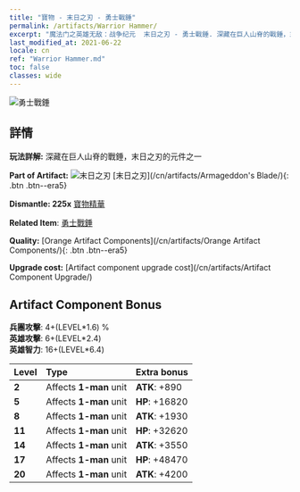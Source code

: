 ```yaml
---
title: "寶物 - 末日之刃 - 勇士戰錘"
permalink: /artifacts/Warrior Hammer/
excerpt: "魔法门之英雄无敌：战争纪元  末日之刃 - 勇士戰錘. 深藏在巨人山脊的戰錘，末日之刃的元件之一"
last_modified_at: 2021-06-22
locale: cn
ref: "Warrior Hammer.md"
toc: false
classes: wide
---
```


 ![勇士戰錘](/images/t/artifact_40445.png)



## 詳情

 **玩法詳解:** 深藏在巨人山脊的戰錘，末日之刃的元件之一

 **Part of Artifact:** ![末日之刃](/images/t/icon_artifact_44.png) [末日之刃](/cn/artifacts/Armageddon's Blade/){: .btn .btn--era5}

 **Dismantle: 225x** [寶物精華](/cn/Items/con_905/)

 **Related Item**: [勇士戰錘](/cn/Items/art_170/)

 **Quality:** [Orange Artifact Components](/cn/artifacts/Orange Artifact Components/){: .btn .btn--era5}

 **Upgrade cost:** [Artifact component upgrade cost](/cn/artifacts/Artifact Component Upgrade/)

## Artifact Component Bonus

  **兵團攻擊**: 4+(LEVEL\*1.6) %<br/>**英雄攻擊**: 6+(LEVEL\*2.4)<br/>**英雄智力**: 16+(LEVEL\*6.4)

  |  Level  | Type |    Extra bonus  | 
  |:--------|:-----|:----------------| 
  | **2** | Affects **1-man** unit | **ATK**: +890 | 
  | **5** | Affects **1-man** unit | **HP**: +16820 | 
  | **8** | Affects **1-man** unit | **ATK**: +1930 | 
  | **11** | Affects **1-man** unit | **HP**: +32620 | 
  | **14** | Affects **1-man** unit | **ATK**: +3550 | 
  | **17** | Affects **1-man** unit | **HP**: +48470 | 
  | **20** | Affects **1-man** unit | **ATK**: +4200 | 
